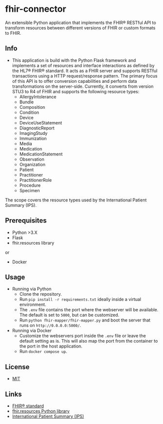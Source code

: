 # fhir-connector

An extensible Python application that implements the FHIR® RESTful API to transform resources between different versions of FHIR or custom formats to FHIR.

## Info
* This application is build with the Python Flask framework and implements a set of resources and interface interactions as defined by the HL7® FHIR® standard. It acts as a FHIR server and supports RESTful transactions using a HTTP request/response pattern. The primary focus of this API is to offer conversion capabilities and perform data transformations on the server-side. Currently, it converts from version STU3 to R4 of FHIR and supports the following resource types:
    * AllergyIntolerance
    * Bundle
    * Composition
    * Condition
    * Device
    * DeviceUseStatement
    * DiagnosticReport
    * ImagingStudy
    * Immunization
    * Media
    * Medication
    * MedicationStatement
    * Observation
    * Organization
    * Patient
    * Practitioner
    * PractitionerRole
    * Procedure
    * Specimen

The scope covers the resource types used by the International Patient Summary (IPS). 

## Prerequisites
* Python >3.X
* Flask
* fhir.resources library

or

* Docker

## Usage
* Running via Python
    * Clone the repository.
    * Run `pip install -r requirements.txt` ideally inside a virtual environment.
    * The `.env` file contains the port where the webserver will be available.
    The default is set to `5000`, but can be customized.
    * Run `python fhir-mapper/fhir-mapper.py` and boot the server that runs on `http://0.0.0.0:5000/`.
* Running via Docker
    * Customize the webservers port inside the `.env` file or leave the default setting as is. This will also map the port from the container to the port in the host application.
    * Run `docker compose up`.

## License
* [MIT](https://tldrlegal.com/license/mit-license)

## Links
* [FHIR® standard](https://hl7.org/fhir/)
* [fhir.resources Python library](https://github.com/nazrulworld/fhir.resources)
* [International Patient Summary (IPS)](https://international-patient-summary.net/)